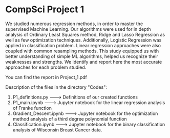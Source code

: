 # CompSci Project 1

We studied numerous regression methods, in order to master the supervised Machine Learning. Our algorithms were used for in depth analysis of Ordinary Least Squares method, Ridge and Lasso Regression as well as few optimization techniques. Additionally, Logistic Regression was applied in classification problem. Linear regression approaches were also coupled with common resampling methods. This study equipped us with better understanding of simple ML algorithms, helped us recognize their weaknesses and strengths. We identify and report here the most accurate approaches for each problem studied.

You can find the report in Project_1.pdf

Description of the files in the directory "Codes":
1) P1_definitions.py ---> Definitions of our created functions
2) P1_main.ipynb ---> Jupyter notebook for the linear regression analysis of Franke function
3) Gradient_Descent.ipynb --->  Jupyter notebook for the optimization method analysis of a third degree polynomial function 
4) Classification.ipynb ---> Jupyter notebook for the binary classification analysis of Wisconsin Breast Cancer data. 

